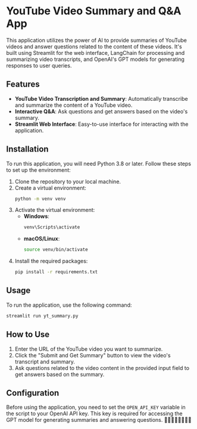 # YouTube Video Summary and Q&A App

This application utilizes the power of AI to provide summaries of YouTube videos and answer questions related to the content of these videos. It's built using Streamlit for the web interface, LangChain for processing and summarizing video transcripts, and OpenAI's GPT models for generating responses to user queries.

## Features


- **YouTube Video Transcription and Summary**: Automatically transcribe and summarize the content of a YouTube video.
- **Interactive Q&A**: Ask questions and get answers based on the video's summary.
- **Streamlit Web Interface**: Easy-to-use interface for interacting with the application.

## Installation

To run this application, you will need Python 3.8 or later. Follow these steps to set up the environment:

1. Clone the repository to your local machine.
2. Create a virtual environment:
   ```sh
   python -m venv venv
   ```
3. Activate the virtual environment:
   - **Windows**:
     ```sh
     venv\Scripts\activate
     ```
   - **macOS/Linux**:
     ```sh
     source venv/bin/activate
     ```
4. Install the required packages:
   ```sh
   pip install -r requirements.txt
   ```

## Usage

To run the application, use the following command:

```sh
streamlit run yt_summary.py
```

## How to Use

1. Enter the URL of the YouTube video you want to summarize.
2. Click the "Submit and Get Summary" button to view the video's transcript and summary.
3. Ask questions related to the video content in the provided input field to get answers based on the summary.

## Configuration

Before using the application, you need to set the `OPEN_API_KEY` variable in the script to your OpenAI API key. This key is required for accessing the GPT model for generating summaries and answering questions. 👋🏻👋🏻👋🏻👋🏻
